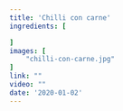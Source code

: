 ```yaml
---
title: 'Chilli con carne'
ingredients: [

]
images: [
    "chilli-con-carne.jpg"
]
link: ""
video: ""
date: '2020-01-02'
---
```


